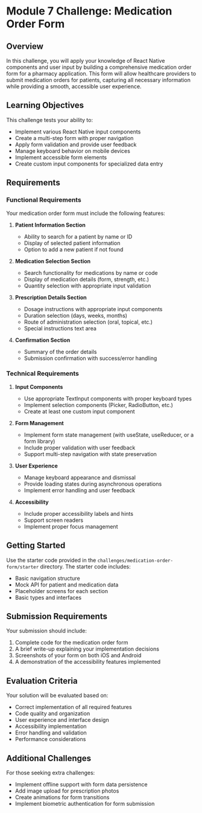 # Module 7 Challenge: Medication Order Form

## Overview
In this challenge, you will apply your knowledge of React Native components and user input by building a comprehensive medication order form for a pharmacy application. This form will allow healthcare providers to submit medication orders for patients, capturing all necessary information while providing a smooth, accessible user experience.

## Learning Objectives
This challenge tests your ability to:
- Implement various React Native input components
- Create a multi-step form with proper navigation
- Apply form validation and provide user feedback
- Manage keyboard behavior on mobile devices
- Implement accessible form elements
- Create custom input components for specialized data entry

## Requirements

### Functional Requirements
Your medication order form must include the following features:

1. **Patient Information Section**
   - Ability to search for a patient by name or ID
   - Display of selected patient information
   - Option to add a new patient if not found

2. **Medication Selection Section**
   - Search functionality for medications by name or code
   - Display of medication details (form, strength, etc.)
   - Quantity selection with appropriate input validation

3. **Prescription Details Section**
   - Dosage instructions with appropriate input components
   - Duration selection (days, weeks, months)
   - Route of administration selection (oral, topical, etc.)
   - Special instructions text area

4. **Confirmation Section**
   - Summary of the order details
   - Submission confirmation with success/error handling

### Technical Requirements

1. **Input Components**
   - Use appropriate TextInput components with proper keyboard types
   - Implement selection components (Picker, RadioButton, etc.)
   - Create at least one custom input component

2. **Form Management**
   - Implement form state management (with useState, useReducer, or a form library)
   - Include proper validation with user feedback
   - Support multi-step navigation with state preservation

3. **User Experience**
   - Manage keyboard appearance and dismissal
   - Provide loading states during asynchronous operations
   - Implement error handling and user feedback

4. **Accessibility**
   - Include proper accessibility labels and hints
   - Support screen readers
   - Implement proper focus management

## Getting Started
Use the starter code provided in the `challenges/medication-order-form/starter` directory. The starter code includes:
- Basic navigation structure
- Mock API for patient and medication data
- Placeholder screens for each section
- Basic types and interfaces

## Submission Requirements
Your submission should include:
1. Complete code for the medication order form
2. A brief write-up explaining your implementation decisions
3. Screenshots of your form on both iOS and Android
4. A demonstration of the accessibility features implemented

## Evaluation Criteria
Your solution will be evaluated based on:
- Correct implementation of all required features
- Code quality and organization
- User experience and interface design
- Accessibility implementation
- Error handling and validation
- Performance considerations

## Additional Challenges
For those seeking extra challenges:
- Implement offline support with form data persistence
- Add image upload for prescription photos
- Create animations for form transitions
- Implement biometric authentication for form submission 